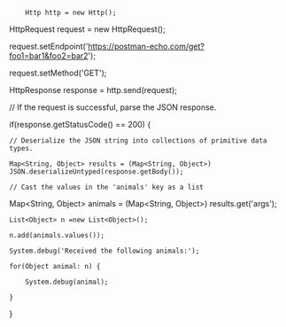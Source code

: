 
        Http http = new Http();
        
HttpRequest request = new HttpRequest();

request.setEndpoint('https://postman-echo.com/get?foo1=bar1&foo2=bar2');

request.setMethod('GET');

HttpResponse response = http.send(request);

// If the request is successful, parse the JSON response.

if(response.getStatusCode() == 200) {

    // Deserialize the JSON string into collections of primitive data types.
    
    Map<String, Object> results = (Map<String, Object>) JSON.deserializeUntyped(response.getBody());
    
    // Cast the values in the 'animals' key as a list
    
   Map<String, Object> animals = (Map<String, Object>) results.get('args');
   
    List<Object> n =new List<Object>();
        
    n.add(animals.values());
        
    System.debug('Received the following animals:');
        
    for(Object animal: n) {
        
        System.debug(animal);
        
    }
}

